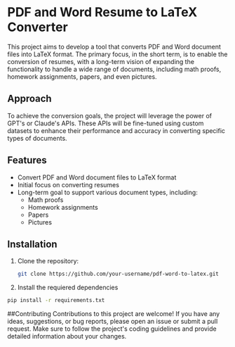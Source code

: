 # PDF and Word Resume to LaTeX Converter

This project aims to develop a tool that converts PDF and Word document files into LaTeX format. The primary focus, in the short term, is to enable the conversion of resumes, with a long-term vision of expanding the functionality to handle a wide range of documents, including math proofs, homework assignments, papers, and even pictures.

## Approach

To achieve the conversion goals, the project will leverage the power of GPT's or Claude's APIs. These APIs will be fine-tuned using custom datasets to enhance their performance and accuracy in converting specific types of documents.

## Features

- Convert PDF and Word document files to LaTeX format
- Initial focus on converting resumes
- Long-term goal to support various document types, including:
  - Math proofs
  - Homework assignments
  - Papers
  - Pictures

## Installation

1. Clone the repository:
   ```bash
   git clone https://github.com/your-username/pdf-word-to-latex.git
   ```
2. Install the requiered dependencies
  ```bash
  pip install -r requirements.txt
  ```

##Contributing
Contributions to this project are welcome! If you have any ideas, suggestions, or bug reports, please open an issue or submit a pull request. Make sure to follow the project's coding guidelines and provide detailed information about your changes.
